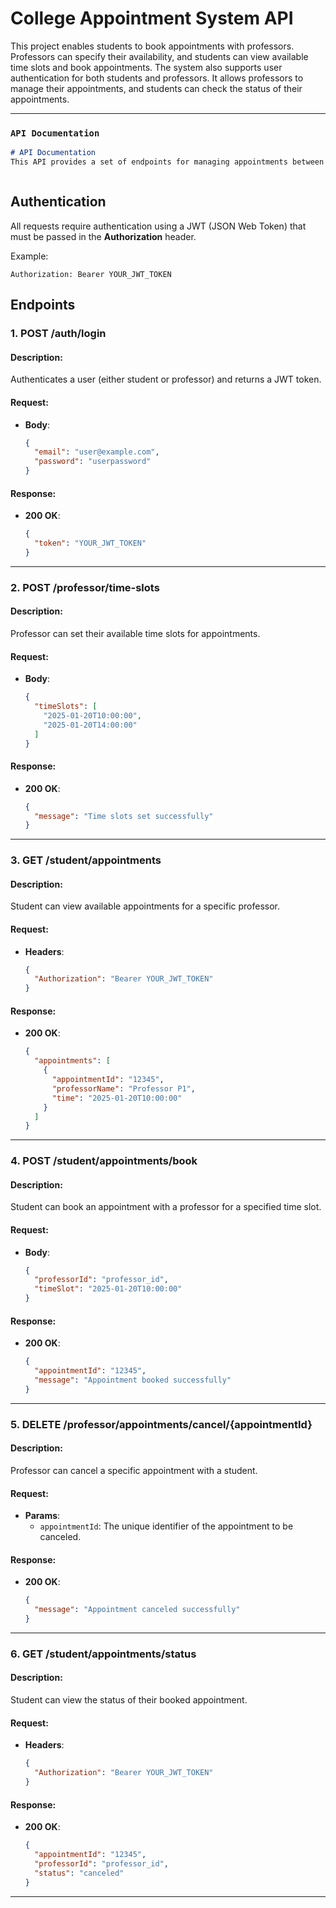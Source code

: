 # College Appointment System API

This project enables students to book appointments with professors. Professors can specify their availability, and students can view available time slots and book appointments. The system also supports user authentication for both students and professors. It allows professors to manage their appointments, and students can check the status of their appointments.


---

### `API Documentation`

```markdown
# API Documentation
This API provides a set of endpoints for managing appointments between students and professors. It allows students to authenticate, view available time slots, book appointments, and professors to manage and cancel appointments.



```

## Authentication
All requests require authentication using a JWT (JSON Web Token) that must be passed in the **Authorization** header.

Example:
```
Authorization: Bearer YOUR_JWT_TOKEN
```

## Endpoints

### 1. **POST /auth/login**
#### Description:
Authenticates a user (either student or professor) and returns a JWT token.

#### Request:
- **Body**:
  ```json
  {
    "email": "user@example.com",
    "password": "userpassword"
  }
  ```

#### Response:
- **200 OK**:
  ```json
  {
    "token": "YOUR_JWT_TOKEN"
  }
  ```

---

### 2. **POST /professor/time-slots**
#### Description:
Professor can set their available time slots for appointments.

#### Request:
- **Body**:
  ```json
  {
    "timeSlots": [
      "2025-01-20T10:00:00",
      "2025-01-20T14:00:00"
    ]
  }
  ```

#### Response:
- **200 OK**:
  ```json
  {
    "message": "Time slots set successfully"
  }
  ```

---

### 3. **GET /student/appointments**
#### Description:
Student can view available appointments for a specific professor.

#### Request:
- **Headers**:
  ```json
  {
    "Authorization": "Bearer YOUR_JWT_TOKEN"
  }
  ```

#### Response:
- **200 OK**:
  ```json
  {
    "appointments": [
      {
        "appointmentId": "12345",
        "professorName": "Professor P1",
        "time": "2025-01-20T10:00:00"
      }
    ]
  }
  ```

---

### 4. **POST /student/appointments/book**
#### Description:
Student can book an appointment with a professor for a specified time slot.

#### Request:
- **Body**:
  ```json
  {
    "professorId": "professor_id",
    "timeSlot": "2025-01-20T10:00:00"
  }
  ```

#### Response:
- **200 OK**:
  ```json
  {
    "appointmentId": "12345",
    "message": "Appointment booked successfully"
  }
  ```

---

### 5. **DELETE /professor/appointments/cancel/{appointmentId}**
#### Description:
Professor can cancel a specific appointment with a student.

#### Request:
- **Params**:
  - `appointmentId`: The unique identifier of the appointment to be canceled.

#### Response:
- **200 OK**:
  ```json
  {
    "message": "Appointment canceled successfully"
  }
  ```

---

### 6. **GET /student/appointments/status**
#### Description:
Student can view the status of their booked appointment.

#### Request:
- **Headers**:
  ```json
  {
    "Authorization": "Bearer YOUR_JWT_TOKEN"
  }
  ```

#### Response:
- **200 OK**:
  ```json
  {
    "appointmentId": "12345",
    "professorId": "professor_id",
    "status": "canceled"
  }
  ```

---

```





